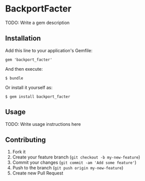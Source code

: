 # BackportFacter

TODO: Write a gem description

## Installation

Add this line to your application's Gemfile:

    gem 'backport_facter'

And then execute:

    $ bundle

Or install it yourself as:

    $ gem install backport_facter

## Usage

TODO: Write usage instructions here

## Contributing

1. Fork it
2. Create your feature branch (`git checkout -b my-new-feature`)
3. Commit your changes (`git commit -am 'Add some feature'`)
4. Push to the branch (`git push origin my-new-feature`)
5. Create new Pull Request
